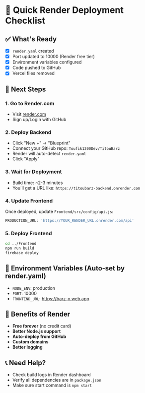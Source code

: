 # 🚀 Quick Render Deployment Checklist

## ✅ What's Ready
- [x] `render.yaml` created
- [x] Port updated to 10000 (Render free tier)
- [x] Environment variables configured
- [x] Code pushed to GitHub
- [x] Vercel files removed

## 🎯 Next Steps

### 1. Go to Render.com
- Visit [render.com](https://render.com)
- Sign up/Login with GitHub

### 2. Deploy Backend
- Click "New +" → "Blueprint"
- Connect your GitHub repo: `Toufik1200Dev/TitouBarz`
- Render will auto-detect `render.yaml`
- Click "Apply"

### 3. Wait for Deployment
- Build time: ~2-3 minutes
- You'll get a URL like: `https://titoubarz-backend.onrender.com`

### 4. Update Frontend
Once deployed, update `Frontend/src/config/api.js`:
```javascript
PRODUCTION_URL: 'https://YOUR_RENDER_URL.onrender.com/api'
```

### 5. Deploy Frontend
```bash
cd ../Frontend
npm run build
firebase deploy
```

## 🔧 Environment Variables (Auto-set by render.yaml)
- `NODE_ENV`: production
- `PORT`: 10000
- `FRONTEND_URL`: https://barz-o.web.app

## 🎉 Benefits of Render
- **Free forever** (no credit card)
- **Better Node.js support**
- **Auto-deploy from GitHub**
- **Custom domains**
- **Better logging**

## 📞 Need Help?
- Check build logs in Render dashboard
- Verify all dependencies are in `package.json`
- Make sure start command is `npm start`
